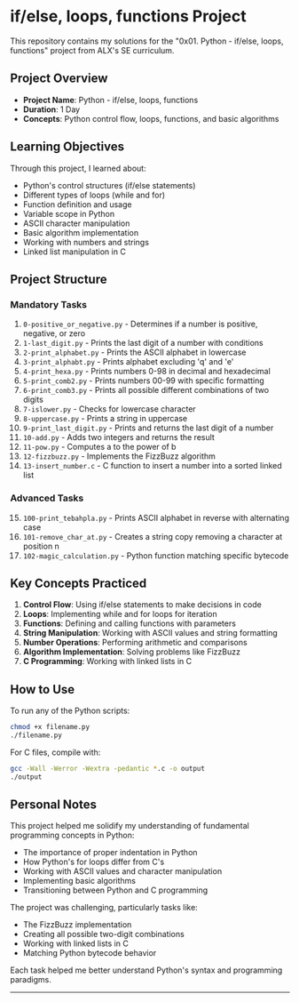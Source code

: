 # if/else, loops, functions Project

This repository contains my solutions for the "0x01. Python - if/else, loops, functions" project from ALX's SE curriculum.

## Project Overview

- **Project Name**: Python - if/else, loops, functions
- **Duration**: 1 Day
- **Concepts**: Python control flow, loops, functions, and basic algorithms

## Learning Objectives

Through this project, I learned about:
- Python's control structures (if/else statements)
- Different types of loops (while and for)
- Function definition and usage
- Variable scope in Python
- ASCII character manipulation
- Basic algorithm implementation
- Working with numbers and strings
- Linked list manipulation in C

## Project Structure

### Mandatory Tasks
1. `0-positive_or_negative.py` - Determines if a number is positive, negative, or zero
2. `1-last_digit.py` - Prints the last digit of a number with conditions
3. `2-print_alphabet.py` - Prints the ASCII alphabet in lowercase
4. `3-print_alphabt.py` - Prints alphabet excluding 'q' and 'e'
5. `4-print_hexa.py` - Prints numbers 0-98 in decimal and hexadecimal
6. `5-print_comb2.py` - Prints numbers 00-99 with specific formatting
7. `6-print_comb3.py` - Prints all possible different combinations of two digits
8. `7-islower.py` - Checks for lowercase character
9. `8-uppercase.py` - Prints a string in uppercase
10. `9-print_last_digit.py` - Prints and returns the last digit of a number
11. `10-add.py` - Adds two integers and returns the result
12. `11-pow.py` - Computes a to the power of b
13. `12-fizzbuzz.py` - Implements the FizzBuzz algorithm
14. `13-insert_number.c` - C function to insert a number into a sorted linked list

### Advanced Tasks
15. `100-print_tebahpla.py` - Prints ASCII alphabet in reverse with alternating case
16. `101-remove_char_at.py` - Creates a string copy removing a character at position n
17. `102-magic_calculation.py` - Python function matching specific bytecode

## Key Concepts Practiced

1. **Control Flow**: Using if/else statements to make decisions in code
2. **Loops**: Implementing while and for loops for iteration
3. **Functions**: Defining and calling functions with parameters
4. **String Manipulation**: Working with ASCII values and string formatting
5. **Number Operations**: Performing arithmetic and comparisons
6. **Algorithm Implementation**: Solving problems like FizzBuzz
7. **C Programming**: Working with linked lists in C

## How to Use

To run any of the Python scripts:
```bash
chmod +x filename.py
./filename.py
```

For C files, compile with:
```bash
gcc -Wall -Werror -Wextra -pedantic *.c -o output
./output
```

## Personal Notes

This project helped me solidify my understanding of fundamental programming concepts in Python:
- The importance of proper indentation in Python
- How Python's for loops differ from C's
- Working with ASCII values and character manipulation
- Implementing basic algorithms
- Transitioning between Python and C programming

The project was challenging, particularly tasks like:
- The FizzBuzz implementation
- Creating all possible two-digit combinations
- Working with linked lists in C
- Matching Python bytecode behavior

Each task helped me better understand Python's syntax and programming paradigms.

---

